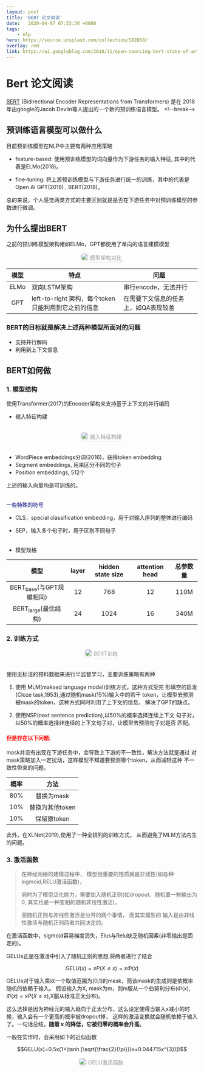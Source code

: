 ```yaml
---
layout: post
title: 'BERT 论文阅读'
date:   2020-04-07 07:53:36 +0800
tags:
    - nlp
hero: https://source.unsplash.com/collection/582860/
overlay: red
link: https://ai.googleblog.com/2018/11/open-sourcing-bert-state-of-art-pre.html
---
```

<!--enable mathjax-->
<head>
    <script src="https://cdn.mathjax.org/mathjax/latest/MathJax.js?config=TeX-AMS-MML_HTMLorMML" type="text/javascript"></script>
    <script type="text/x-mathjax-config">
        MathJax.Hub.Config({
            tex2jax: {
            skipTags: ['script', 'noscript', 'style', 'textarea', 'pre'],
            inlineMath: [['$','$']]
            }
        });
    </script>
</head>

# Bert 论文阅读

[BERT](https://arxiv.org/abs/1810.04805)
(Bidirectional Encoder Representations from Transformers) 是在
2018年由google的Jacob Devlin等人提出的一个新的预训练语言模型。
<!–-break-–>

## 预训练语言模型可以做什么
目前预训练模型在NLP中主要有两种应用策略

- feature-based: 使用预训练模型的词向量作为下游任务的输入特征,
其中的代表是ELMo(2018)。

- fine-tuning: 将上游预训练模型与下游任务进行统一的训练，其中的代表是Open AI GPT(2018)
, BERT(2018)。

总的来说，个人感觉两类方式的主要区别就是是否在下游任务中对预训练模型的参数进行微调。

## 为什么提出BERT
之前的预训练模型架构诸如ELMo，GPT都使用了单向的语言建模模型

<center>
    <img style="border-radius: 0.3125em;
    box-shadow: 0 2px 4px 0 rgba(34,36,38,.12),0 2px 10px 0 rgba(34,36,38,.08);" 
    src="2020-04-07-BERT/BERT-GPT-ELMo.png">
    <div style="color:orange; border-bottom: 1px solid #d9d9d9;
    display: inline-block;
    color: #999999;
    padding: 2px;">模型架构对比</div>
</center>

模型|特点|问题
:---:|---|---
ELMo|双向LSTM架构|串行encode，无法并行
GPT|left-to-right 架构，每个token只能利用到它之前的信息|在需要下文信息的任务上，如QA表现较差

### BERT的目标就是解决上述两种模型所面对的问题
- 支持并行解码
- 利用到上下文信息

## BERT如何做
### 1. 模型结构

使用Transformer(2017)的Encoder架构来支持基于上下文的并行编码

- 输入特征构建<br><br>

<center>
    <img style="border-radius: 0.3125em;
    box-shadow: 0 2px 4px 0 rgba(34,36,38,.12),0 2px 10px 0 rgba(34,36,38,.08);" 
    src="2020-04-07-BERT/BERT-input.png">
    <div style="color:orange; border-bottom: 1px solid #d9d9d9;
    display: inline-block;
    color: #999;
    padding: 2px;">输入特征构建</div>
    <br><br>
</center>

- WordPiece embeddings分词(2016)，获得token embedding
- Segment embeddings, 用来区分不同的句子
- Position embeddings, 512个
    
上述的输入向量均是可训练的。<br><br>

<span style="color:navy;">一些特殊的符号</span>
- CLS，special classification embedding，用于对输入序列的整体进行编码
- SEP，输入多个句子时，用于区别不同句子<br><br>



- 模型规格

模型|layer|hidden state size|attention head|总参数量
:---:|:---:|:---:|:---:|:---:
BERT<sub>base</sub>(与GPT规模相同)|12|768|12|110M
BERT<sub>large</sub>(最优结构)|24|1024|16|340M

### 2. 训练方式
    
<center>
    <img style="border-radius: 0.3125em;
    box-shadow: 0 2px 4px 0 rgba(34,36,38,.12),0 2px 10px 0 rgba(34,36,38,.08);" 
    src="2020-04-07-BERT/BERT-train.png">
    <div style="color:orange; border-bottom: 1px solid #d9d9d9;
    display: inline-block;
    color: #999;
    padding: 2px;">BERT训练</div>
    <br><br>
</center>

使用无标注的预料数据来进行半监督学习，主要训练策略有两种
1. 使用 MLM(maksed language model)训练方式，这种方式受完
形填空的启发(Cloze task,1953),通过随机mask(15%)输入中的若干
token，让模型去预测被mask的token，这种方式同时利用了上下文的信息，
解决了GPT的缺点。

2. 使用NSP(next sentence prediction),以50%的概率选择连续上下文
句子对，以50%的概率选择非连续的上下文句子对，让模型去预测句子对是否
匹配。
    
#### <span style="color:red;">但是存在以下问题:</span><br>
mask并没有出现在下游任务中，会导致上下游的不一致性，解决方法就是通过
对mask策略加入一定扰动，这样模型不知道要预测哪个token，从而减轻这种
不一致性带来的问题。

概率|方法
:---:|:---:
80%|替换为mask
10%|替换为其他token
10%|保留原token

此外，在XLNet(2019),使用了一种全排列的训练方式，
从而避免了MLM方法内生的问题。


### 3. 激活函数
> 在神经网络的建模过程中，
> 模型很重要的性质就是非线性(如各种sigmoid,RELU激活函数)，
>
> 同时为了模型泛化能力，需要加入随机正则(如dropout，随机置一些输出为0,
> 其实也是一种变相的随机非线性激活)。
> 
> 而随机正则与非线性激活是分开的两个事情， 而其实模型的
> 输入是由非线性激活与随机正则两者共同决定的。


在激活函数中，sigmoid容易梯度消失，Elus与Relu缺乏随机因素(非零输出是固定的)。

GELUs正是在激活中引入了随机正则的思想,将两者进行了结合

$$GELU(x)= xP(X\leqslant x)=x\Phi (x)$$

GELUs对于输入乘以一个取值范围为\[0,1\]的mask，而该mask的生成则是依概率随机的依赖于输入。
假设输入为X, mask为m，则m服从一个伯努利分布($\Phi (x),\Phi (x)=xP(X\leqslant x)$,X服从标准正太分布)。

这么选择是因为神经元的输入趋向于正太分布，这么设定使得当输入x减小的时候，输入会有一个更高的概率被dropout掉，
这样的激活变换就会随机依赖于输入了。一句话总结，**随着 x 的降低，它被归零的概率会升高**。

一般在实作时，会采用如下的近似函数

$$GELU(x)=0.5x(1+\tanh [\sqrt{\frac{2}{\pi}}(x+0.044715x^{3})])$$

<center>
    <img style="border-radius: 0.3125em;
    box-shadow: 0 2px 4px 0 rgba(34,36,38,.12),0 2px 10px 0 rgba(34,36,38,.08);" 
    src="2020-04-07-BERT/GELU.png">
    <div style="color:orange;
    display: inline-block;
    color: #999;
    padding: 2px;">GELU激活函数</div>
</center>
